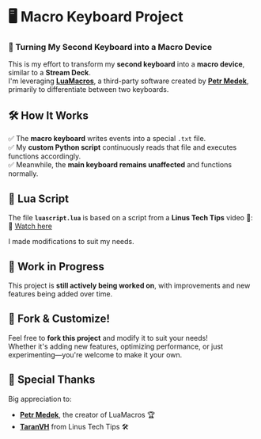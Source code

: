 # 🖥️ Macro Keyboard Project

### 🚀 Turning My Second Keyboard into a Macro Device

This is my effort to transform my **second keyboard** into a **macro device**, similar to a **Stream Deck**.  
I'm leveraging **[LuaMacros](https://github.com/me2d13/luamacros)**, a third-party software created by **[Petr Medek](https://github.com/me2d13/luamacros)**, primarily to differentiate between two keyboards.

## 🛠️ How It Works
✅ The **macro keyboard** writes events into a special `.txt` file.  
✅ My **custom Python script** continuously reads that file and executes functions accordingly.  
✅ Meanwhile, the **main keyboard remains unaffected** and functions normally.

## 📝 Lua Script
The file **`luascript.lua`** is based on a script from a **Linus Tech Tips** video 🎥:  
🔗 [Watch here](https://www.youtube.com/watch?v=Arn8ExQ2Gjg)  

I made modifications to suit my needs.

## 🚧 Work in Progress
This project is **still actively being worked on**, with improvements and new features being added over time.

## 🔄 Fork & Customize!
Feel free to **fork this project** and modify it to suit your needs!  
Whether it's adding new features, optimizing performance, or just experimenting—you're welcome to make it your own.

## 🙌 Special Thanks
Big appreciation to:
- **[Petr Medek](https://github.com/me2d13/luamacros)**, the creator of LuaMacros 🏆
- **[TaranVH](https://github.com/TaranVH/2nd-keyboard/blob/master/LUAMACROS/README.md)** from Linus Tech Tips 🛠️